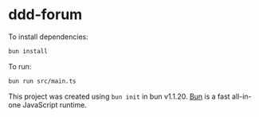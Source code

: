 # ddd-forum

To install dependencies:

```bash
bun install
```

To run:

```bash
bun run src/main.ts
```

This project was created using `bun init` in bun v1.1.20. [Bun](https://bun.sh) is a fast all-in-one JavaScript runtime.

